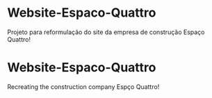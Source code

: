 # Website-Espaco-Quattro
Projeto para reformulação do site da empresa de construção Espaço Quattro!

# Website-Espaco-Quattro
Recreating the construction company Espço Quattro!
